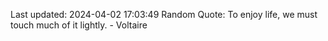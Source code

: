 Last updated: 2024-04-02 17:03:49
Random Quote: To enjoy life, we must touch much of it lightly. - Voltaire